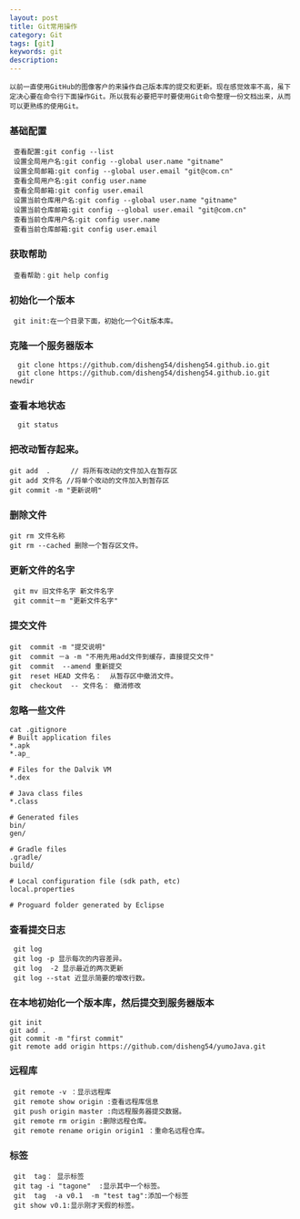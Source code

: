 ```yaml
---
layout: post
title: Git常用操作
category: Git
tags: [git]
keywords: git
description:
---
```

    以前一直使用GitHub的图像客户的来操作自己版本库的提交和更新。现在感觉效率不高，虽下定决心要在命令行下面操作Git。所以我有必要把平时要使用Git命令整理一份文档出来，从而可以更熟练的使用Git。

###  基础配置
     查看配置:git config --list
     设置全局用户名:git config --global user.name "gitname"
     设置全局邮箱:git config --global user.email "git@com.cn"
     查看全局用户名:git config user.name
     查看全局邮箱:git config user.email
     设置当前仓库用户名:git config --global user.name "gitname"
     设置当前仓库邮箱:git config --global user.email "git@com.cn"
     查看当前仓库用户名:git config user.name
     查看当前仓库邮箱:git config user.email

###  获取帮助
     查看帮助：git help config

### 初始化一个版本
     git init:在一个目录下面，初始化一个Git版本库。

###  克隆一个服务器版本
      git clone https://github.com/disheng54/disheng54.github.io.git
      git clone https://github.com/disheng54/disheng54.github.io.git newdir

###  查看本地状态
      git status

###  把改动暂存起来。
    git add  .     // 将所有改动的文件加入在暂存区
    git add 文件名 //将单个改动的文件加入到暂存区
    git commit -m "更新说明"
        
### 删除文件
    git rm 文件名称
    git rm --cached 删除一个暂存区文件。
        
###  更新文件的名字
     git mv 旧文件名字 新文件名字
     git commit－m "更新文件名字"
    
###    提交文件
    git  commit -m "提交说明"
    git  commit －a -m "不用先用add文件到缓存，直接提交文件"
    git  commit  --amend 重新提交
    git  reset HEAD 文件名：  从暂存区中撤消文件。
    git  checkout  -- 文件名： 撤消修改
     
###    忽略一些文件
    cat .gitignore
    # Built application files
	*.apk 
	*.ap_
	
	# Files for the Dalvik VM
	*.dex
	
	# Java class files
	*.class
	
	# Generated files
	bin/
	gen/
	
	# Gradle files
	.gradle/
	build/
	
	# Local configuration file (sdk path, etc)
	local.properties
	
	# Proguard folder generated by Eclipse
	
### 	查看提交日志
     git log
     git log -p 显示每次的内容差异。
     git log  -2 显示最近的两次更新
     git log --stat 近显示简要的增改行数。
          
###  在本地初始化一个版本库，然后提交到服务器版本
    git init
    git add .
    git commit -m "first commit"
    git remote add origin https://github.com/disheng54/yumoJava.git
    
###     远程库
     git remote -v ：显示远程库
     git remote show origin :查看远程库信息
     git push origin master :向远程服务器提交数据。
     git remote rm origin :删除远程仓库。
     git remote rename origin origin1 ：重命名远程仓库。
     
###      标签
     git  tag： 显示标签
     git tag -i "tagone"  :显示其中一个标签。
     git  tag  -a v0.1  -m "test tag":添加一个标签
     git show v0.1:显示刚才天假的标签。
         
     